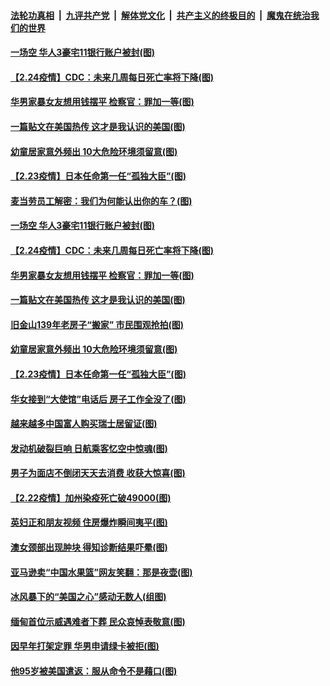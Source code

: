 

####  [法轮功真相](../../../../basic/blob/master/README.md?t=02250701) &nbsp;|&nbsp; [九评共产党](../../../../9ping.md/blob/master/README.md?t=02250701) &nbsp;|&nbsp; [解体党文化](../../../../jtdwh.md/blob/master/README.md?t=02250701)  &nbsp;|&nbsp; [共产主义的终极目的](../../../../gczydzjmd.md/blob/master/README.md?t=02250701) &nbsp;|&nbsp; [魔鬼在统治我们的世界](../../../../mgztzwmdsj.md/blob/master/README.md?t=02250701) 

#### [一场空 华人3豪宅11银行账户被封(图)](../pages/p3/963639.md?t=02250701) 

#### [【2.24疫情】CDC：未来几周每日死亡率将下降(图)](../pages/p3/963630.md?t=02250701) 

#### [华男家暴女友想用钱摆平 检察官：罪加一等(图)](../pages/p3/963595.md?t=02250701) 

#### [一篇贴文在美国热传 这才是我认识的美国(图)](../pages/p3/963531.md?t=02250701) 

#### [幼童居家意外频出 10大危险环境须留意(图)](../pages/p3/963529.md?t=02250701) 

#### [【2.23疫情】日本任命第一任“孤独大臣”(图)](../pages/p3/963527.md?t=02250701) 

#### [麦当劳员工解密：我们为何能认出你的车？(图)](../pages/p3/961788.md?t=02250701) 

#### [一场空 华人3豪宅11银行账户被封(图)](../pages/p3/963639.md?t=02250701) 

#### [【2.24疫情】CDC：未来几周每日死亡率将下降(图)](../pages/p3/963630.md?t=02250701) 

#### [华男家暴女友想用钱摆平 检察官：罪加一等(图)](../pages/p3/963595.md?t=02250701) 

#### [一篇贴文在美国热传 这才是我认识的美国(图)](../pages/p3/963531.md?t=02250701) 

#### [旧金山139年老房子“搬家” 市民围观抢拍(图)](../pages/p3/963533.md?t=02250701) 

#### [幼童居家意外频出 10大危险环境须留意(图)](../pages/p3/963529.md?t=02250701) 

#### [【2.23疫情】日本任命第一任“孤独大臣”(图)](../pages/p3/963527.md?t=02250701) 

#### [华女接到“大使馆”电话后 房子工作全没了(图)](../pages/p3/963499.md?t=02250701) 

#### [越来越多中国富人购买瑞士居留证(图)](../pages/p3/963490.md?t=02250701) 

#### [发动机破裂巨响 日航乘客忆空中惊魂(图)](../pages/p3/963414.md?t=02250701) 

#### [男子为面店不倒闭天天去消费 收获大惊喜(图)](../pages/p3/963412.md?t=02250701) 

#### [【2.22疫情】加州染疫死亡破49000(图)](../pages/p3/963405.md?t=02250701) 

#### [英妇正和朋友视频 住房爆炸瞬间夷平(图)](../pages/p3/963383.md?t=02250701) 

#### [澳女颈部出现肿块 得知诊断结果吓晕(图)](../pages/p3/963348.md?t=02250701) 

#### [亚马逊卖“中国水果篮”网友笑翻：那是夜壶(图)](../pages/p3/963379.md?t=02250701) 

#### [冰风暴下的“美国之心”感动无数人(组图)](../pages/p3/963362.md?t=02250701) 

#### [缅甸首位示威遇难者下葬 民众哀悼表敬意(图)](../pages/p3/963329.md?t=02250701) 

#### [因早年打架定罪 华男申请绿卡被拒(图)](../pages/p3/963317.md?t=02250701) 

#### [他95岁被美国遣返：服从命令不是藉口(图)](../pages/p3/963309.md?t=02250701) 

